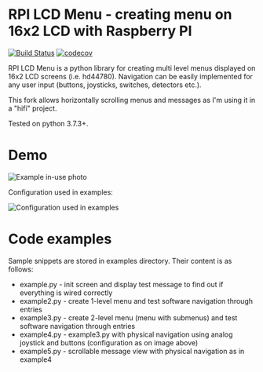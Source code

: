 # RPI LCD Menu - creating menu on 16x2 LCD with Raspberry PI
[![Build Status](https://travis-ci.org/Dublerq/rpi-lcd-menu.svg?branch=master)](https://travis-ci.org/Dublerq/rpi-lcd-menu)
[![codecov](https://codecov.io/gh/Dublerq/rpi-lcd-menu/branch/master/graph/badge.svg)](https://codecov.io/gh/Dublerq/rpi-lcd-menu)

RPI LCD Menu is a python library for creating multi level menus displayed on 16x2 LCD screens (i.e. hd44780).
Navigation can be easily implemented for any user input (buttons, joysticks, switches, detectors etc.).

This fork allows horizontally scrolling menus and messages as I'm using it in a "hifi" project.

Tested on python 3.7.3+.

# Demo
![Example in-use photo](/doc/rpi-example.jpg)

Configuration used in examples:

![Configuration used in examples](/doc/configuration.png)

# Code examples

Sample snippets are stored in examples directory. Their content is as follows:
* example.py - init screen and display test message to find out if everything is wired correctly
* example2.py - create 1-level menu and test software navigation through entries
* example3.py - create 2-level menu (menu with submenus) and test software navigation through entries
* example4.py - example3.py with physical navigation using analog joystick and buttons (configuration as on image above)
* example5.py - scrollable message view with physical navigation as in example4
